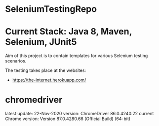 # SeleniumTestingRepo
# Current Stack: Java 8, Maven, Selenium, JUnit5

Aim of this project is to contain templates for various Selenium testing scenarios.

The testing takes place at the websites:
- https://the-internet.herokuapp.com/

# chromedriver
latest update:            22-Nov-2020
version:                  ChromeDriver 86.0.4240.22
current Chrome version:   Version 87.0.4280.66 (Official Build) (64-bit)
